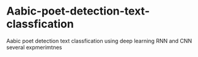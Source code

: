 # Aabic-poet-detection-text-classfication
Aabic poet detection text classfication using deep learning RNN and CNN several expmerimtnes
